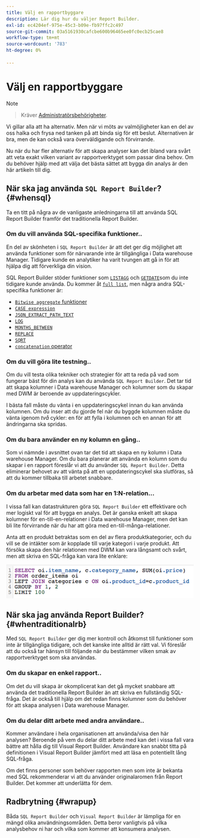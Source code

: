 ```yaml
---
title: Välj en rapportbyggare
description: Lär dig hur du väljer Report Builder.
exl-id: ec4204ef-975e-45c3-b09e-fb97ffc2c497
source-git-commit: 03a5161930cafcbe600b96465ee0fc0ecb25cae8
workflow-type: tm+mt
source-wordcount: '783'
ht-degree: 0%

---
```


# Välj en rapportbyggare

>[!NOTE]
>>Kräver [Administratörsbehörigheter](../../administrator/user-management/user-management.md).


Vi gillar alla att ha alternativ. Men när vi möts av valmöjligheter kan en del av oss halka och frysa ned tanken på att binda sig för ett beslut. Alternativen är bra, men de kan också vara överväldigande och förvirrande.

Nu när du har fler alternativ för att skapa analyser kan det ibland vara svårt att veta exakt vilken variant av rapportverktyget som passar dina behov. Om du behöver hjälp med att välja det bästa sättet att bygga din analys är den här artikeln till dig.

## När ska jag använda `SQL Report Builder`? {#whensql}

Ta en titt på några av de vanligaste anledningarna till att använda SQL Report Builder framför det traditionella Report Builder.

### Om du vill använda SQL-specifika funktioner..

En del av skönheten i `SQL Report Builder` är att det ger dig möjlighet att använda funktioner som för närvarande inte är tillgängliga i Data warehouse Manager. Tidigare kunde en analytiker ha varit tvungen att gå in för att hjälpa dig att förverkliga din vision.

SQL Report Builder stöder funktioner som [`LISTAGG`](https://docs.aws.amazon.com/redshift/latest/dg/r_LISTAGG.html) och [`GETDATE`](https://docs.aws.amazon.com/redshift/latest/dg/r_GETDATE.html)som du inte tidigare kunde använda. Du kommer åt [`full list`](https://docs.aws.amazon.com/redshift/latest/dg/c_SQL_functions.html), men några andra SQL-specifika funktioner är:

* [`Bitwise aggregate` funktioner](https://docs.aws.amazon.com/redshift/latest/dg/c_bitwise_aggregate_functions.html)
* [`CASE expression`](https://docs.aws.amazon.com/redshift/latest/dg/r_CASE_function.html)
* [`JSON_EXTRACT_PATH_TEXT`](https://docs.aws.amazon.com/redshift/latest/dg/JSON_EXTRACT_PATH_TEXT.html)
* [`LOG`](https://docs.aws.amazon.com/redshift/latest/dg/r_LOG.html)
* [`MONTHS_BETWEEN`](https://docs.aws.amazon.com/redshift/latest/dg/r_MONTHS_BETWEEN_function.html)
* [`REPLACE`](https://docs.aws.amazon.com/redshift/latest/dg/r_REPLACE.html)
* [`SQRT`](https://docs.aws.amazon.com/redshift/latest/dg/r_SQRT.html)
* [`concatenation` operator](https://docs.aws.amazon.com/redshift/latest/dg/r_concat_op.html)

### Om du vill göra lite testning..

Om du vill testa olika tekniker och strategier för att ta reda på vad som fungerar bäst för din analys kan du använda `SQL Report Builder`. Det tar tid att skapa kolumner i Data warehouse Manager och kolumner som du skapar med DWM är beroende av uppdateringscykler.

I bästa fall måste du vänta i en uppdateringscykel innan du kan använda kolumnen. Om du inser att du gjorde fel när du byggde kolumnen måste du vänta igenom *två* cykler: en för att fylla i kolumnen och en annan för att ändringarna ska spridas.

### Om du bara använder en ny kolumn en gång..

Som vi nämnde i avsnittet ovan tar det tid att skapa en ny kolumn i Data warehouse Manager. Om du bara planerar att använda en kolumn som du skapar i en rapport föreslår vi att du använder `SQL Report Builder`. Detta eliminerar behovet av att vänta på att en uppdateringscykel ska slutföras, så att du kommer tillbaka till arbetet snabbare.

### Om du arbetar med data som har en 1:N-relation...

I vissa fall kan datastrukturen göra `SQL Report Builder` ett effektivare och mer logiskt val för att bygga en analys. Det är ganska enkelt att skapa kolumner för en-till-en-relationer i Data warehouse Manager, men det kan bli lite förvirrande när du har att göra med en-till-många-relationer.

Anta att en produkt betraktas som en del av flera produktkategorier, och du vill se de intäkter som är kopplade till varje kategori i varje produkt. Att försöka skapa den här relationen med DWM kan vara långsamt och svårt, men att skriva en SQL-fråga kan vara lite enklare:

![](../../assets/When_should_I_use_the_RB_2.png)

## När ska jag använda Report Builder? {#whentraditionalrb}

Med `SQL Report Builder` ger dig mer kontroll och åtkomst till funktioner som inte är tillgängliga tidigare, och det kanske inte alltid är rätt val. Vi föreslår att du också tar hänsyn till följande när du bestämmer vilken smak av rapportverktyget som ska användas.

### Om du skapar en enkel rapport..

Om det du vill skapa är okomplicerat kan det gå mycket snabbare att använda det traditionella Report Builder än att skriva en fullständig SQL-fråga. Det är också till hjälp om det redan finns kolumner som du behöver för att skapa analysen i Data warehouse Manager.

### Om du delar ditt arbete med andra användare..

Kommer användare i hela organisationen att använda/visa den här analysen? Beroende på vem du delar ditt arbete med kan det i vissa fall vara bättre att hålla dig till Visual Report Builder. Användare kan snabbt titta på definitionen i Visual Report Builder jämfört med att läsa en potentiellt lång SQL-fråga.

Om det finns personer som behöver rapporten men som inte är bekanta med SQL rekommenderar vi att du använder originalaromen från Report Builder. Det kommer att underlätta för dem.

## Radbrytning {#wrapup}

Båda `SQL Report Builder` och `Visual Report Builder` är lämpliga för en mängd olika användningsområden. Detta beror vanligtvis på vilka analysbehov ni har och vilka som kommer att konsumera analysen.
